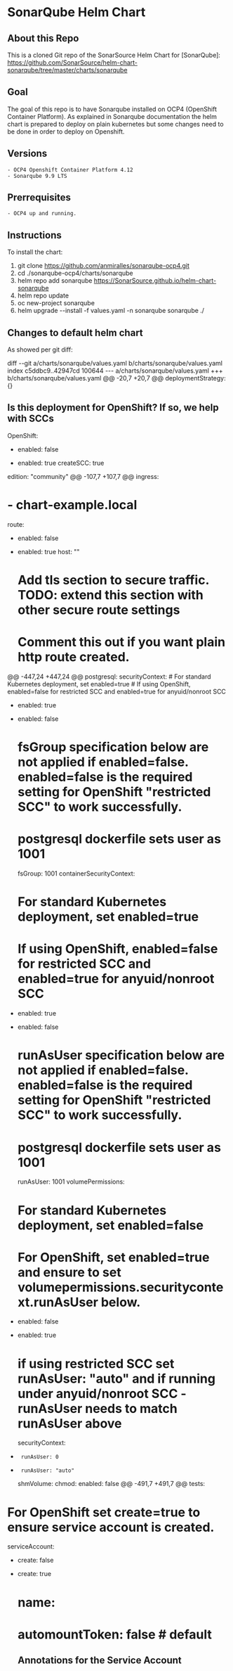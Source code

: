 SonarQube Helm Chart
=================

About this Repo
----------------

This is a cloned Git repo of the SonarSource Helm Chart for [SonarQube]: https://github.com/SonarSource/helm-chart-sonarqube/tree/master/charts/sonarqube

Goal
----------------

The goal of this repo is to have Sonarqube installed on OCP4 (OpenShift Container Platform). As explained in Sonarqube documentation the helm chart is prepared to deploy on plain kubernetes but some changes need to be done in order to deploy on Openshift.

Versions
----------------

    - OCP4 Openshift Container Platform 4.12
    - Sonarqube 9.9 LTS

Prerrequisites
--------------------------

    - OCP4 up and running.

Instructions
--------------------------

To install the chart:

1. git clone https://github.com/anmiralles/sonarqube-ocp4.git
2. cd ./sonarqube-ocp4/charts/sonarqube
3. helm repo add sonarqube https://SonarSource.github.io/helm-chart-sonarqube
4. helm repo update
5. oc new-project sonarqube
6. helm upgrade --install -f values.yaml -n sonarqube sonarqube ./

Changes to default helm chart
--------------------------

As showed per git diff:

diff --git a/charts/sonarqube/values.yaml b/charts/sonarqube/values.yaml
index c5ddbc9..42947cd 100644
--- a/charts/sonarqube/values.yaml
+++ b/charts/sonarqube/values.yaml
@@ -20,7 +20,7 @@ deploymentStrategy: {}

 ## Is this deployment for OpenShift? If so, we help with SCCs
 OpenShift:
-  enabled: false
+  enabled: true
   createSCC: true

 edition: "community"
@@ -107,7 +107,7 @@ ingress:
   #     - chart-example.local

 route:
-  enabled: false
+  enabled: true
   host: ""
   # Add tls section to secure traffic. TODO: extend this section with other secure route settings
   # Comment this out if you want plain http route created.
@@ -447,24 +447,24 @@ postgresql:
   securityContext:
     # For standard Kubernetes deployment, set enabled=true
     # If using OpenShift, enabled=false for restricted SCC and enabled=true for anyuid/nonroot SCC
-    enabled: true
+    enabled: false
     # fsGroup specification below are not applied if enabled=false. enabled=false is the required setting for OpenShift "restricted SCC" to work successfully.
     # postgresql dockerfile sets user as 1001
     fsGroup: 1001
   containerSecurityContext:
     # For standard Kubernetes deployment, set enabled=true
     # If using OpenShift, enabled=false for restricted SCC and enabled=true for anyuid/nonroot SCC
-    enabled: true
+    enabled: false
     # runAsUser specification below are not applied if enabled=false. enabled=false is the required setting for OpenShift "restricted SCC" to work successfully.
     # postgresql dockerfile sets user as 1001
     runAsUser: 1001
   volumePermissions:
     # For standard Kubernetes deployment, set enabled=false
     # For OpenShift, set enabled=true and ensure to set volumepermissions.securitycontext.runAsUser below.
-    enabled: false
+    enabled: true
     # if using restricted SCC set runAsUser: "auto" and if running under anyuid/nonroot SCC - runAsUser needs to match runAsUser above
     securityContext:
-      runAsUser: 0
+      runAsUser: "auto"
   shmVolume:
     chmod:
       enabled: false
@@ -491,7 +491,7 @@ tests:

 # For OpenShift set create=true to ensure service account is created.
 serviceAccount:
-  create: false
+  create: true
   # name:
   # automountToken: false # default
   ## Annotations for the Service Account